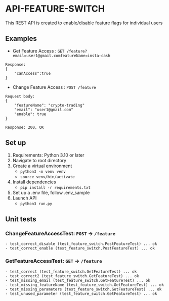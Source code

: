 # API-FEATURE-SWITCH

This REST API is created to enable/disable feature flags for individual users 


## Examples


* Get Feature Access : `GET /feature?email=user1@gmail.comfeatureName=insta-cash`
```
Response:
{
    "canAccess":true
}
```
* Change Feature Access : `POST /feature`
```
Request body:
{
    "featureName": "crypto-trading"
    "email": "user1@gmail.com"
    "enable": true
}

Response: 200, OK
```

## Set up
1.  Requirements: Python 3.10 or later
2.  Navigate to root directory
3. Create a virtual environment
   - `python3 -m venv venv`
   - `source venv/bin/activate`
4. Install dependencies
   - `pip install -r requirements.txt`
5. Set up a .env file, follow .env_sample 
6. Launch API
   - `python3 run.py`

## Unit tests

### ChangeFeatureAccessTest: `POST` -> `/feature`
```
- test_correct_disable (test_feature_switch.PostFeatureTest) ... ok
- test_correct_enable (test_feature_switch.PostFeatureTest) ... ok
```

### GetFeatureAccessTest: `GET` -> `/feature`
```
- test_correct (test_feature_switch.GetFeatureTest) ... ok
- test_correct2 (test_feature_switch.GetFeatureTest) ... ok
- test_missing_email (test_feature_switch.GetFeatureTest) ... ok
- test_missing_featureName (test_feature_switch.GetFeatureTest) ... ok
- test_missing_parameters (test_feature_switch.GetFeatureTest) ... ok
- test_unused_parameter (test_feature_switch.GetFeatureTest) ... ok
```
